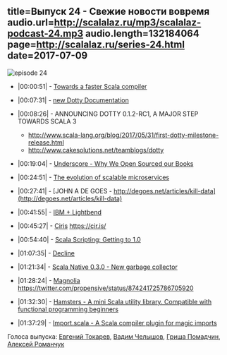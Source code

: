 title=Выпуск 24 - Свежие новости вовремя 
audio.url=http://scalalaz.ru/mp3/scalalaz-podcast-24.mp3
audio.length=132184064
page=http://scalalaz.ru/series-24.html
date=2017-07-09
----
![episode 24](img/episode24.png)

- |00:00:51| - [Towards a faster Scala compiler](http://developer.lightbend.com/blog/2017-06-12-faster-scala-compiler/)
- |00:07:31| - [new Dotty Documentation](http://dotty.epfl.ch/docs/)
- |00:08:26| - ANNOUNCING DOTTY 0.1.2-RC1, A MAJOR STEP TOWARDS SCALA 3
    - <http://www.scala-lang.org/blog/2017/05/31/first-dotty-milestone-release.html> 
    - <http://www.cakesolutions.net/teamblogs/dotty>

- |00:19:04| - [Underscore - Why We Open Sourced our Books](http://underscore.io/blog/posts/2017/05/29/why-we-open-sourced-our-books.html)
- |00:24:51| - [The evolution of scalable microservices](https://www.oreilly.com/ideas/the-evolution-of-scalable-microservices)
- |00:27:41| - [JOHN A DE GOES - http://degoes.net/articles/kill-data](http://degoes.net/articles/kill-data)
- |00:41:55| - [IBM + Lightbend](https://developer.ibm.com/dwblog/2017/ibm-lightbend-scala/)
- |00:45:27| - [Ciris](http://typelevel.org/blog/2017/06/21/ciris.html)
    <https://cir.is/> 
- |00:54:40| - [Scala Scripting: Getting to 1.0](http://www.lihaoyi.com/post/ScalaScriptingGettingto10.html)
- |01:07:35| - [Decline](https://github.com/bkirwi/decline)
- |01:21:34| - [Scala Native 0.3.0 - New garbage collector](https://github.com/scala-native/scala-native/releases/tag/v0.3.0)
- |01:28:24| - [Magnolia](http://magnolia.work/)
    <https://twitter.com/propensive/status/874241725786705920>

- |01:32:30| - [Hamsters - A mini Scala utility library. Compatible with functional programming beginners](https://github.com/scala-hamsters/hamsters)
- |01:37:29| - [Import.scala - A Scala compiler plugin for magic imports](https://github.com/ThoughtWorksInc/Import.scala)


Голоса выпуска: [Евгений Токарев](http://github.com/strobe),
[Вадим Челышов](http://github.com/dos65), [Гриша Помадчин](https://github.com/pomadchin), [Алексей Романчук](http://github.com/13h3r)
